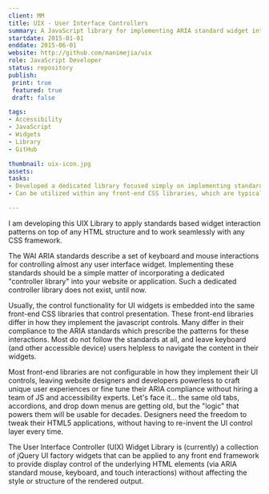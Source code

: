 ```yaml
---
client: MM
title: UIX - User Interface Controllers
summary: A JavaScript library for implementing ARIA standard widget interactions (mouse, keyboard, and touch) to any HTML structure without depending on or affecting style and layout.
startdate: 2015-01-01
enddate: 2015-06-01
website: http://github.com/manimejia/uix
role: JavaScript Developer
status: repository
publish:
 print: true
 featured: true
 draft: false 

tags:
- Accessibility
- JavaScript
- Widgets
- Library
- GitHub

thumbnail: uix-icon.jpg
assets: 
tasks: 
- Developed a dedicated library focused simply on implementing standards based UI controller logic.
- Can be utilized within any front-end CSS libraries, which are typically inconsistent in their implementation of ARIA standards.

---
```

I am developing this UIX Library to apply standards based widget interaction patterns on top of any HTML structure and to work seamlessly with any CSS framework. 

The WAI ARIA standards describe a set of keyboard and mouse interactions for controlling almost any user interface widget. Implementing these standards should be a simple matter of incorporating a dedicated "controller library" into your website or application. Such a dedicated controller library does not exist, until now. 

Usually, the control functionality for UI widgets is embedded into the same front-end CSS libraries that control presentation. These front-end libraries differ in how they implement the javascript controls. Many differ in their compliance to the ARIA standards which prescribe the patterns for these interactions. Most do not follow the standards at all, and leave keyboard (and other accessible device) users helpless to navigate the content in their widgets.

Most front-end libraries are not configurable in how they implement their UI controls, leaving website designers and developers powerless to craft unique user experiences or fine tune their ARIA compliance without hiring a team of JS and accessibility experts. Let's face it... the same old tabs, accordions, and drop down menus are getting old, but the "logic" that powers them will be usable for decades. Designers need the freedom to tweak their HTML5 applications, without having to re-invent the UI control layer every time.

The User Interface Controller (UIX) Widget Library is (currently) a collection of jQuery UI factory widgets that can be applied to any front end framework to provide display control of the underlying HTML elements (via ARIA standard mouse, keyboard, and touch interactions) without affecting the style or structure of the rendered output.
